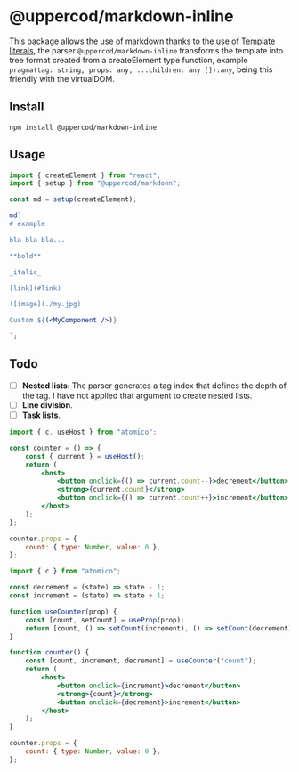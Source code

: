 # @uppercod/markdown-inline

This package allows the use of markdown thanks to the use of [Template literals](https://developer.mozilla.org/en-US/docs/Web/JavaScript/Reference/Template_literals), the parser `@uppercod/markdown-inline` transforms the template into tree format created from a createElement type function, example `pragma(tag: string, props: any, ...children: any []):any`, being this friendly with the virtualDOM.

## Install

```
npm install @uppercod/markdown-inline
```

## Usage

```jsx
import { createElement } from "react";
import { setup } from "@uppercod/markdonn";

const md = setup(createElement);

md`
# example

bla bla bla...

**bold**

_italic_

[link](#link)

![image](./my.jpg)

Custom ${(<MyComponent />)}

`;
```

## Todo

-   [ ] **Nested lists**: The parser generates a tag index that defines the depth of the tag. I have not applied that argument to create nested lists.
-   [ ] **Line division**.
-   [ ] **Task lists**.

```jsx
import { c, useHost } from "atomico";

const counter = () => {
    const { current } = useHost();
    return (
        <host>
            <button onclick={() => current.count--}>decrement</button>
            <strong>{current.count}</strong>
            <button onclick={() => current.count++}>increment</button>
        </host>
    );
};

counter.props = {
    count: { type: Number, value: 0 },
};
```

```jsx
import { c } from "atomico";

const decrement = (state) => state - 1;
const increment = (state) => state + 1;

function useCounter(prop) {
    const [count, setCount] = useProp(prop);
    return [count, () => setCount(increment), () => setCount(decrement)];
}

function counter() {
    const [count, increment, decrement] = useCounter("count");
    return (
        <host>
            <button onclick={increment}>decrement</button>
            <strong>{count}</strong>
            <button onclick={decrement}>increment</button>
        </host>
    );
}

counter.props = {
    count: { type: Number, value: 0 },
};
```
